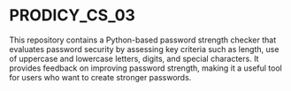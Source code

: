 # PRODICY_CS_03
This repository contains a Python-based password strength checker that evaluates password security by assessing key criteria such as length, use of uppercase and lowercase letters, digits, and special characters. It provides feedback on improving password strength, making it a useful tool for users who want to create stronger passwords.

